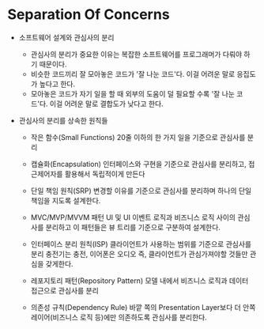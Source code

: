 # Separation Of Concerns

* 소프트웨어 설계와 관심사의 분리

  - 관심사의 분리가 중요한 이유는 복잡한 소프트웨어를 프로그래머가 다뤄야 하기 때문이다.
  - 비슷한 코드끼리 잘 모아놓은 코드가 '잘 나눈 코드'다. 이걸 어려운 말로 응집도가 높다고 한다.
  - 모아놓은 코드가 자기 일을 할 때 외부의 도움이 덜 필요할 수록 '잘 나눈 코드'다. 이걸 어려운 말로 결합도가 낮다고 한다.
  
* 관심사의 분리를 상속한 원칙들

  - 작은 함수(Small Functions)
    20줄 이하의 한 가지 일을 기준으로 관심사를 분리

  - 캡슐화(Encapsulation)
    인터페이스와 구현을 기준으로 관심사를 분리하고, 접근제어자를 활용해서 독립적이게 만든다

  - 단일 책임 원칙(SRP)
    변경할 이유를 기준으로 관심사를 분리하며 하나의 단일 책임을 지도록 설계한다.

  - MVC/MVP/MVVM 패턴
    UI 및 UI 이벤트 로직과 비즈니스 로직 사이의 관심사를 분리하고 이 패턴들은 뷰 트리를 기준으로 구분하여 설계한다.

  - 인터페이스 분리 원칙(ISP)
    클라이언트가 사용하는 범위를 기준으로 관심사를 분리
    충전기는 충전, 이어폰은 오디오 즉, 클라이언트가 관심가져야할 것들만 관심을 갖게한다.

  - 레포지토리 패턴(Repository Pattern)
    모델 내에서 비즈니스 로직과 데이터 접근으로 관심사를 분리

  - 의존성 규칙(Dependency Rule)
    바깥 쪽의 Presentation Layer보다 더 안쪽 레이어(비즈니스 로직 등)에만 의존하도록 관심사를 분리한다.
